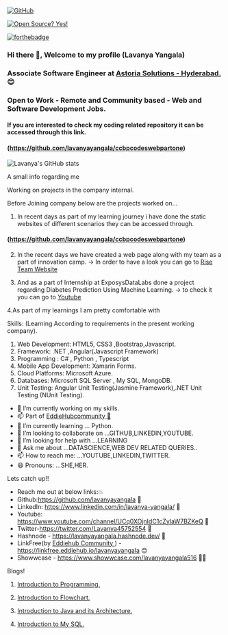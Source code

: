 <!-- **lavanyayangala/lavanyayangala** is a ✨ _special_ ✨ repository because its `README.md` (this file) appears on your GitHub profile. -->

<!-- Here are some ideas to get you started: -->

[![GitHub](https://badgen.net/badge/icon/github?icon=github&label)](https://github.com)

[![Open Source? Yes!](https://badgen.net/badge/Open%20Source%20%3F/Yes%21/blue?icon=github)](https://github.com/Naereen/badges/)

[![forthebadge](https://forthebadge.com/images/badges/built-with-love.svg)](https://forthebadge.com)

### Hi there 👋, Welcome to my profile (Lavanya Yangala)
### Associate Software Engineer at <a href = "https://www.astoriasolutions.com/">Astoria Solutions - Hyderabad.</a> 😊
### Open to Work - Remote and Community based - Web and Software Development Jobs.
#### If you are interested to check my coding related repository it can be accessed through this link.

#### (https://github.com/lavanyayangala/ccbpcodeswebpartone)


<!-- [![Lavanya's GitHub stats](https://github-readme-stats.vercel.app/api?username=lavanyayangala)](https://github.com/anuraghazra/github-readme-stats) -->

![Lavanya's GitHub stats](https://github-readme-stats.vercel.app/api?username=lavanyayangala&theme=radical&show_icons=true)
<!-- 
<a href="https://github.com/anuraghazra/github-readme-stats">
  <img align="center" src="https://github-readme-stats.vercel.app/api/pin/?username=anuraghazra&repo=github-readme-stats" />
</a>
<a href="https://github.com/anuraghazra/convoychat">
  <img align="center" src="https://github-readme-stats.vercel.app/api/pin/?username=anuraghazra&repo=convoychat" />
</a> -->

A small info regarding me 

Working on projects in the company internal.

Before Joining company below are the projects worked on... 

1. In recent days as part of my learning journey i have done the static websites of different scenarios they can be accessed through.
  
  #### (https://github.com/lavanyayangala/ccbpcodeswebpartone)
  
2. In the recent days we have created a web page along with my team as a part of innovation camp.
 ->  In order to have a look you can go to <a href="https://sriram5-coder.github.io/RISE_/index.html">Rise Team Website</a>

3. And as a part of Internship at ExposysDataLabs done a project regarding Diabetes Prediction Using Machine Learning.
-> to check it you can go to <a href="https://www.youtube.com/watch?v=9FZV0JCA0MA&ab_channel=lavanyayangala">Youtube</a> 

4.As part of my learnings I am pretty comfortable with  

Skills: (Learning According to requirements in the present working company).
 1. Web Development: HTML5, CSS3 ,Bootstrap,Javascript.
 2. Framework: .NET ,Angular(Javascript Framework)
 3. Programming : C# , Python , Typescript
 4. Mobile App Development: Xamarin Forms.
 5. Cloud Platforms: Microsoft Azure.
 6. Databases: Microsoft SQL Server , My SQL, MongoDB.
 7. Unit Testing: Angular Unit Testing(Jasmine Framework),.NET Unit Testing (NUnit Testing).


- 🔭 I’m currently working on my skills. 
- 📫 Part of <a href="https://github.com/EddieHubCommunity">EddieHubcommunity 🙋</a>
- 🌱 I’m currently learning ... Python.
- 👯 I’m looking to collaborate on ...GITHUB,LINKEDIN,YOUTUBE.
- 🤔 I’m looking for help with ...LEARNING
- 💬 Ask me about ...DATASCIENCE,WEB DEV RELATED QUERIES..
- 📫 How to reach me: ...YOUTUBE,LINKEDIN,TWITTER.
- 😄 Pronouns: ...SHE,HER.


Lets catch up!!
- Reach me out at below links:💥
- Github:https://github.com/lavanyayangala 🙋
- LinkedIn: https://www.linkedin.com/in/lavanya-yangala/ 👸
- Youtube: https://www.youtube.com/channel/UCq0XOjnIdC1cZyIaW7BZKeQ 💬
- Twitter-https://twitter.com/Lavanya45752554 💬
- Hashnode - https://lavanyayangala.hashnode.dev/ 💬
- LinkFree(by <a href="https://linkfree.eddiehub.io/"> Eddiehub Community </a>) - https://linkfree.eddiehub.io/lavanyayangala 😊 
- Showwcase - https://www.showwcase.com/lavanyayangala516 👩‍💻

Blogs!
1. <a href="https://lavanyayangala.hashnode.dev/introduction-to-programming-and-its-languages">Introduction to Programming.</a>

2. <a href="https://lavanyayangala.hashnode.dev/flowchart">Introduction to Flowchart.</a>

3. <a href="https://lavanyayangala.hashnode.dev/introduction-to-java-architecture-of-java">Introduction to Java and its Architecture.</a>

4. <a href="https://lavanyayangala.hashnode.dev/my-sql">Introduction to My SQL.</a>
